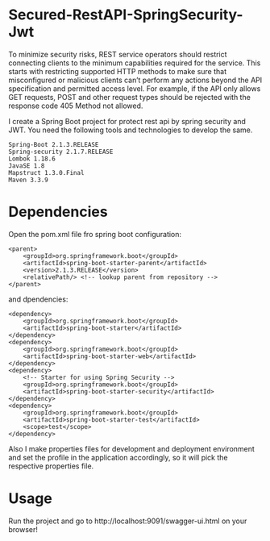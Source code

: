 # Secured-RestAPI-SpringSecurity-Jwt
To minimize security risks, REST service operators should restrict connecting clients to the minimum capabilities required for the service. This starts with restricting supported HTTP methods to make sure that misconfigured or malicious clients can’t perform any actions beyond the API specification and permitted access level. For example, if the API only allows GET requests, POST and other request types should be rejected with the response code 405 Method not allowed.

I create a Spring Boot project for protect rest api by spring security and JWT. You need the following tools and technologies to develop the same.

    Spring-Boot 2.1.3.RELEASE
    Spring-security 2.1.7.RELEASE
    Lombok 1.18.6
    JavaSE 1.8
    Mapstruct 1.3.0.Final
    Maven 3.3.9


# Dependencies
Open the pom.xml file fro spring boot configuration:

	<parent>
		<groupId>org.springframework.boot</groupId>
		<artifactId>spring-boot-starter-parent</artifactId>
		<version>2.1.3.RELEASE</version>
		<relativePath/> <!-- lookup parent from repository -->
	</parent>
	
and dpendencies:
      
	<dependency>
	    <groupId>org.springframework.boot</groupId>
	    <artifactId>spring-boot-starter</artifactId>
	</dependency>
	<dependency>
	    <groupId>org.springframework.boot</groupId>
	    <artifactId>spring-boot-starter-web</artifactId>
	</dependency>
    <dependency>
        <!-- Starter for using Spring Security -->
        <groupId>org.springframework.boot</groupId>
        <artifactId>spring-boot-starter-security</artifactId>
    </dependency>    
	<dependency>
	    <groupId>org.springframework.boot</groupId>
	    <artifactId>spring-boot-starter-test</artifactId>
	    <scope>test</scope>
	</dependency>
    
    
Also I make properties files for development and deployment environment and set the profile in the application accordingly, so it will pick the respective properties file.
    
# Usage
Run the project and go to http://localhost:9091/swagger-ui.html on your browser!

